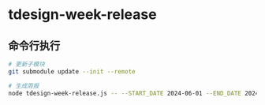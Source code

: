 # tdesign-week-release

## 命令行执行

```bash
# 更新子模块
git submodule update --init --remote

# 生成周报
node tdesign-week-release.js -- --START_DATE 2024-06-01 --END_DATE 2024-06-07
```